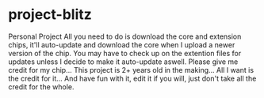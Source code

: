 # project-blitz
Personal Project
All you need to do is download the core and extension chips, it'll auto-update and download the core when I upload a newer version of the chip.
You may have to check up on the extention files for updates unless I decide to make it auto-update aswell.
Please give me credit for my chip... This project is 2+ years old in the making... All I want is the credit for it...
And have fun with it, edit it if you will, just don't take all the credit for the whole.
